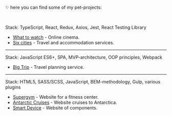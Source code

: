 ✨ here you can find some of my pet-projects:

<br>

Stack: TypeScript, React, Redux, Axios, Jest, React Testing Library
* [What to watch](https://what-to-watch-deploy.netlify.app/) - Online cinema.
* [Six cities](https://six-cities-deploy.netlify.app/) - Travel and accommodation services.

---

Stack: JavaScript ES6+, SPA, MVP-architecture, OOP principles, Webpack
* [Big Trip](https://michaelbezz.github.io/big-trip-18/) - Travel planning service.

---

Stack: HTML5, SASS/SCSS, JavaScript, BEM-methodology, Gulp, various plugins
* [Supergym](https://michaelbezz.github.io/fitness-accelerator/) - Website for a fitness center.
* [Antarctic Cruises](https://michaelbezz.github.io/antarctic-cruises-accelerator/) - Website cruises to Antarctica.
* [Smart Device](https://michaelbezz.github.io/smart-device-accelerator/) - Website of components.
